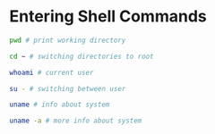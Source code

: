 # Entering Shell Commands

```bash
pwd # print working directory

cd ~ # switching directories to root

whoami # current user

su - # switching between user

uname # info about system

uname -a # more info about system

```
